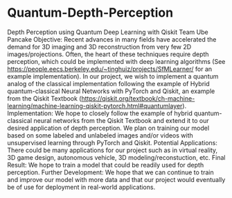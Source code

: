 # Quantum-Depth-Perception
Depth Perception using Quantum Deep Learning with Qiskit  Team Ube Pancake  Objective:  Recent advances in many fields have accelerated the demand for 3D imaging and 3D reconstruction from very few 2D images/projections. Often, the heart of these techniques require depth perception, which could be implemented with deep learning algorithms (See https://people.eecs.berkeley.edu/~tinghuiz/projects/SfMLearner/ for an example implementation). In our project, we wish to implement a quantum analog of the classical implementation following the example of Hybrid quantum-classical Neural Networks with PyTorch and Qiskit, an example from the Qiskit Textbook (https://qiskit.org/textbook/ch-machine-learning/machine-learning-qiskit-pytorch.html#quantumlayer).  Implementation:  We hope to closely follow the example of hybrid quantum-classical neural networks from the Qiskit Textbook and extend it to our desired application of depth perception. We plan on training our model based on some labeled and unlabeled images and/or videos with unsupervised learning through PyTorch and Qiskit.  Potential Applications:  There could be many applications for our project such as in virtual reality, 3D game design, autonomous vehicle, 3D modeling/reconstuction, etc.  Final Result:  We hope to train a model that could be readily used for depth perception.  Further Development:  We hope that we can continue to train and improve our model with more data and that our project would eventually be of use for deployment in real-world applications.
